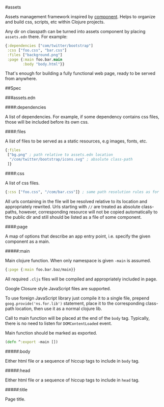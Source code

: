 #assets

Assets management framework inspired by [component](http://tjholowaychuk.tumblr.com/post/27984551477/components).
Helps to organize and build css, scripts, etc within Clojure projects.

Any dir on classpath can be turned into assets component by placing `assets.edn` there.
For example:

```clojure
{:dependencies ["com/twitter/bootstrap"]
 :css ["foo.css", "bar.css"]
 :files ["background.png"]
 :page {:main foo.bar.main
        :body "body.html"}}
```

That's enough for building a fully functional web page, ready to be served from anywhere.

##Spec

###assets.edn

####:dependencies

A list of dependencies. For example, if some dependency contains
css files, those will be included before its own css.

####:files

A list of files to be served as a static resources, e.g
images, fonts, etc.

```clojure
{:files
 ["bg.png" ; path relative to assets.edn location
  "/com/twitter/bootstrap/icons.svg" ; absolute class-path
 ]}
```

####:css

A list of css files.

```clojure
{:css ["foo.css", "/com/bar.css"]} ; same path resolution rules as for :files
```

All urls containing in the file will be resolved relative to its location
and appropriately rewrited. Urls starting with `//` are treated as absolute class-paths,
however, corresponding resource will not be copied automatically to the public dir
and still should be listed as a file of some component.

####:page

A map of options that describe an app entry point, i.e. specify the given component as a main.

#####:main

Main clojure function. When only namespace is given `-main` is assumed.

```clojure
{:page {:main foo.bar.baz/main}}
```

All required `.cljs` files will be compiled and appropriately included in page.

Google Closure style JavaScript files are supported.

To use foreign JavaScript
library just compile it to a single file, prepend `goog.provide('ns.for.lib')`
statement, place it to the corresponding class-path location, then use it as a normal clojure lib.

Call to main function will be placed at the end of the `body` tag. Typically, there is no need
to listen for `DOMContentLoaded` event.

Main function should be marked as exported.

```clojure
(defn ^:export -main [])
```

#####:body

Either html file or a sequence of hiccup tags to include in `body` tag.

#####:head

Either html file or a sequence of hiccup tags to include in `head` tag.

#####:title

Page title.
